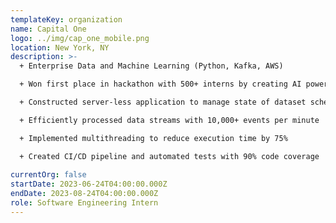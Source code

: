 ```yaml
---
templateKey: organization
name: Capital One
logo: ../img/cap_one_mobile.png
location: New York, NY
description: >-
  + Enterprise Data and Machine Learning (Python, Kafka, AWS)

  + Won first place in hackathon with 500+ interns by creating AI powered slack message summarizer  

  + Constructed server-less application to manage state of dataset schemas in abstraction between data-lake and producers/consumers 

  + Efficiently processed data streams with 10,000+ events per minute 

  + Implemented multithreading to reduce execution time by 75% 

  + Created CI/CD pipeline and automated tests with 90% code coverage 
  
currentOrg: false
startDate: 2023-06-24T04:00:00.000Z
endDate: 2023-08-24T04:00:00.000Z
role: Software Engineering Intern
---
```

